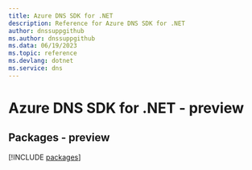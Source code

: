 ```yaml
---
title: Azure DNS SDK for .NET
description: Reference for Azure DNS SDK for .NET
author: dnssuppgithub
ms.author: dnssuppgithub
ms.data: 06/19/2023
ms.topic: reference
ms.devlang: dotnet
ms.service: dns
---
```

# Azure DNS SDK for .NET - preview
## Packages - preview
[!INCLUDE [packages](dns-index.md)]